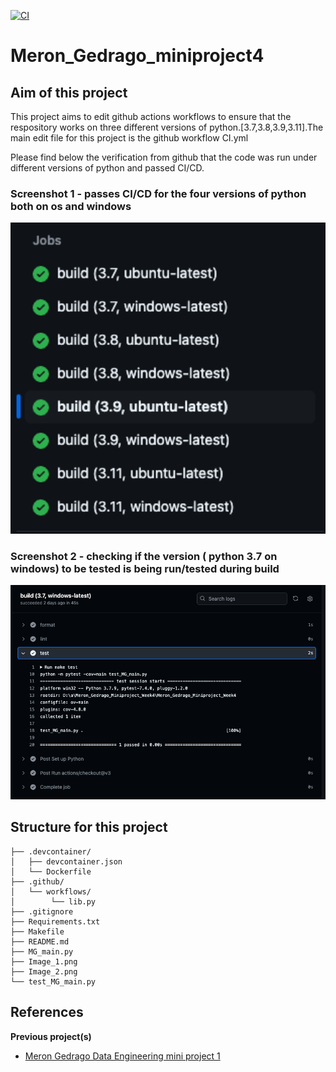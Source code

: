 [![CI](https://github.com/nogibjj/Meron_Gedrago_Miniproject_Week4/actions/workflows/CI.yml/badge.svg)](https://github.com/nogibjj/Meron_Gedrago_Miniproject_Week4/actions/workflows/CI.yml)

# Meron_Gedrago_miniproject4

## Aim of this project 

This project aims to edit github actions workflows to ensure that the respository works on three different versions of python.[3.7,3.8,3.9,3.11].The main edit file for this project is the github workflow CI.yml  

Please find below the verification from github that the code was run under different versions of python and passed CI/CD. 

### Screenshot 1 - passes CI/CD for the four versions of python both on os and windows

<img src="Image_1.png" alt="alt text" width="600">

### Screenshot 2 - checking if the version ( python 3.7 on windows) to be tested is being run/tested during build 

<img src="Image_2.png" alt="alt text" width="600">

## Structure for this project 


```
├── .devcontainer/
│   ├── devcontainer.json
│   └── Dockerfile
├── .github/
│   └── workflows/
│        └── lib.py
├── .gitignore
├── Requirements.txt
├── Makefile
├── README.md
├── MG_main.py
├── Image_1.png
├── Image_2.png
└── test_MG_main.py

```


## References 
**Previous project(s)**
- [Meron Gedrago Data Engineering mini project 1](https://github.com/nogibjj/Meron_Gedrago_miniproject1)
